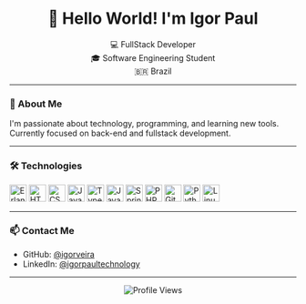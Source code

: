 <h1 align="center">👋 Hello World! I'm Igor Paul</h1>  

<p align="center">  
  💻 FullStack Developer <br>  
  🎓 Software Engineering Student <br>  
  🇧🇷 Brazil  
</p>  

---

### 🚀 About Me

I'm passionate about technology, programming, and learning new tools.  
Currently focused on back-end and fullstack development.

---

### 🛠️ Technologies  

<p align="left">  
  <a href="https://www.erlang.org/"><img src="https://cdn.jsdelivr.net/gh/devicons/devicon/icons/erlang/erlang-original.svg" width="30" alt="Erlang" /></a>  
  <a href="https://developer.mozilla.org/en-US/docs/Web/HTML"><img src="https://cdn.jsdelivr.net/gh/devicons/devicon/icons/html5/html5-original.svg" width="30" alt="HTML" /></a>  
  <a href="https://developer.mozilla.org/en-US/docs/Web/CSS"><img src="https://cdn.jsdelivr.net/gh/devicons/devicon/icons/css3/css3-original.svg" width="30" alt="CSS" /></a>  
  <a href="https://developer.mozilla.org/en-US/docs/Web/JavaScript"><img src="https://cdn.jsdelivr.net/gh/devicons/devicon/icons/javascript/javascript-original.svg" width="30" alt="JavaScript" /></a>  
  <a href="https://www.typescriptlang.org/"><img src="https://cdn.jsdelivr.net/gh/devicons/devicon/icons/typescript/typescript-original.svg" width="30" alt="TypeScript" /></a>  
  <a href="https://www.java.com/"><img src="https://cdn.jsdelivr.net/gh/devicons/devicon/icons/java/java-original.svg" width="30" alt="Java" /></a>  
  <a href="https://spring.io/"><img src="https://cdn.jsdelivr.net/gh/devicons/devicon/icons/spring/spring-original.svg" width="30" alt="Spring" /></a>  
  <a href="https://www.php.net/"><img src="https://cdn.jsdelivr.net/gh/devicons/devicon/icons/php/php-original.svg" width="30" alt="PHP" /></a>  
  <a href="https://git-scm.com/"><img src="https://cdn.jsdelivr.net/gh/devicons/devicon/icons/git/git-original.svg" width="30" alt="Git" /></a>  
  <a href="https://www.python.org/"><img src="https://cdn.jsdelivr.net/gh/devicons/devicon/icons/python/python-original.svg" width="30" alt="Python" /></a>  
  <a href="https://www.kernel.org/"><img src="https://cdn.jsdelivr.net/gh/devicons/devicon/icons/linux/linux-original.svg" width="30" alt="Linux" /></a>  
</p>  

---

### 📫 Contact Me  

- GitHub: [@igorveira](https://github.com/igorveira)  
- LinkedIn: [@igorpaultechnology](https://www.linkedin.com/in/igorpaultechnology/)  

---

<p align="center">  
  <img src="https://komarev.com/ghpvc/?username=igorveira&color=blue" alt="Profile Views" />  
</p>
